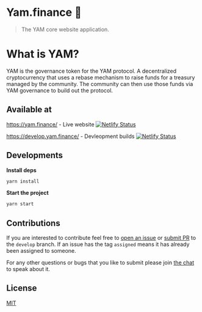 # Yam.finance 🍠

> The YAM core website application.

# What is YAM?

YAM is the governance token for the YAM protocol. A decentralized cryptocurrency that uses a rebase mechanism to raise funds for a treasury managed by the community. The community can then use those funds via YAM governance to build out the protocol.

## Available at

https://yam.finance/ - Live website
<a href="https://app.netlify.com/sites/epic-goldberg-1d6f10/deploys" target="_blank">![Netlify Status](https://api.netlify.com/api/v1/badges/c6e1a55f-0f94-4b2d-937c-0749cf108ebd/deploy-status)</a>

https://develop.yam.finance/ - Devleopment builds
<a href="https://app.netlify.com/sites/naughty-villani-786b2d/deploys" target="_blank">![Netlify Status](https://api.netlify.com/api/v1/badges/aeee282a-58a9-4cf7-8965-a9cafc836168/deploy-status)</a>

## Developments

**Install deps**

```sh
yarn install
```

**Start the project**

```sh
yarn start
```

## Contributions

If you are interested to contribute feel free to [open an issue](https://github.com/yam-finance/yam-www/issues) or [submit PR](https://github.com/yam-finance/yam-www/pulls) to the `develop` branch. If an issue has the tag `assigned` means it has already been assigned to someone.

For any other questions or bugs that you like to submit please join [the chat](https://discord.gg/TgFpmDj) to speak about it.

## License

[MIT](LICENSE)
